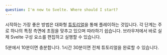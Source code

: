 ```yaml
---
question: I'm new to Svelte. Where should I start?
---
```


시작하는 가장 좋은 방법은 대화형 [튜토리얼](/tutorial)을 통해 플레이하는 것입니다. 각 단계는 주로 하나의 특정 측면에 초점을 맞추고 있으며 따라하기 쉽습니다. 브라우저에서 바로 실제 Svelte 구성 요소를 편집하고 실행할 수 있습니다.

5분에서 10분이면 충분합니다. 1시간 30분이면 전체 튜토리얼을 완료할 수 있습니다.
